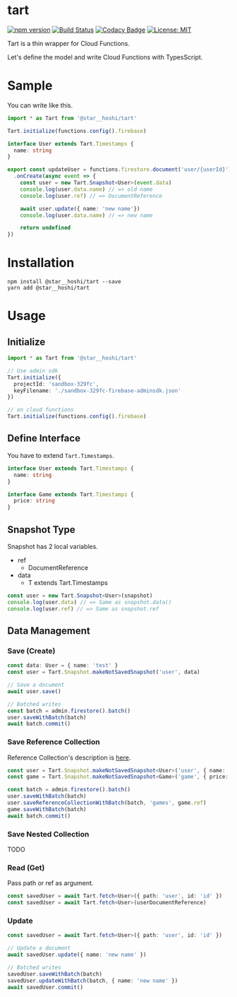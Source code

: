 # tart

[![npm version](https://badge.fury.io/js/%40star__hoshi%2Ftart.svg)](https://badge.fury.io/js/%40star__hoshi%2Ftart)
[![Build Status](https://travis-ci.org/starhoshi/tart.svg?branch=master)](https://travis-ci.org/starhoshi/tart)
[![Codacy Badge](https://api.codacy.com/project/badge/Grade/4f8b83b6113d4627a57500f993dce372)](https://www.codacy.com/app/kensuke1751/tart?utm_source=github.com&amp;utm_medium=referral&amp;utm_content=starhoshi/tart&amp;utm_campaign=Badge_Grade)
[![License: MIT](https://img.shields.io/badge/License-MIT-green.svg)](https://opensource.org/licenses/MIT)

Tart is a thin wrapper for Cloud Functions.

Let's define the model and write Cloud Functions with TypesScript.

# Sample

You can write like this.

```ts
import * as Tart from '@star__hoshi/tart'

Tart.initialize(functions.config().firebase)

interface User extends Tart.Timestamps {
  name: string
}

export const updateUser = functions.firestore.document('user/{userId}')
  .onCreate(async event => {
    const user = new Tart.Snapshot<User>(event.data)
    console.log(user.data.name) // => old name
    console.log(user.ref) // => DocumentReference

    await user.update({ name: 'new name'})
    console.log(user.data.name) // => new name

    return undefined
})
```

# Installation

```
npm install @star__hoshi/tart --save
yarn add @star__hoshi/tart
```

# Usage

## Initialize

```ts
import * as Tart from '@star__hoshi/tart'

// Use admin sdk
Tart.initialize({
  projectId: 'sandbox-329fc',
  keyFilename: './sandbox-329fc-firebase-adminsdk.json'
})

// on cloud functions
Tart.initialize(functions.config().firebase)
```

## Define Interface

You have to extend `Tart.Timestamps`.

```ts
interface User extends Tart.Timestamps {
  name: string
}

interface Game extends Tart.Timestamps {
  price: string
}
```

## Snapshot Type

Snapshot has 2 local variables.

* ref
    * DocumentReference
* data
    * T extends Tart.Timestamps

```ts
const user = new Tart.Snapshot<User>(snapshot)
console.log(user.data) // => Same as snapshot.data()
console.log(user.ref) // => Same as snapshot.ref
```

## Data Management

### Save (Create)

```ts
const data: User = { name: 'test' }
const user = Tart.Snapshot.makeNotSavedSnapshot('user', data)

// Save a document
await user.save()

// Batched writes
const batch = admin.firestore().batch()
user.saveWithBatch(batch)
await batch.commit()
```

### Save Reference Collection

Reference Collection's description is [here](https://github.com/1amageek/pring#nested-collection--reference-collection).

```ts
const user = Tart.Snapshot.makeNotSavedSnapshot<User>('user', { name: 'test' })
const game = Tart.Snapshot.makeNotSavedSnapshot<Game>('game', { price: 1000 })

const batch = admin.firestore().batch()
user.saveWithBatch(batch)
user.saveReferenceCollectionWithBatch(batch, 'games', game.ref)
game.saveWithBatch(batch)
await batch.commit()
```

### Save Nested Collection

TODO

### Read (Get)

Pass path or ref as argument.

```ts
const savedUser = await Tart.fetch<User>({ path: 'user', id: 'id' })
const savedUser = await Tart.fetch<User>(userDocumentReference)
```

### Update

```ts
const savedUser = await Tart.fetch<User>({ path: 'user', id: 'id' })

// Update a document
await savedUser.update({ name: 'new name' })

// Batched writes
savedUser.saveWithBatch(batch)
savedUser.updateWithBatch(batch, { name: 'new name' })
await savedUser.commit()
```
